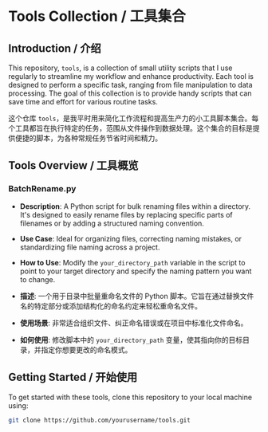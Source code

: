 # Tools Collection / 工具集合

## Introduction / 介绍

This repository, `tools`, is a collection of small utility scripts that I use regularly to streamline my workflow and enhance productivity. Each tool is designed to perform a specific task, ranging from file manipulation to data processing. The goal of this collection is to provide handy scripts that can save time and effort for various routine tasks.

这个仓库 `tools`，是我平时用来简化工作流程和提高生产力的小工具脚本集合。每个工具都旨在执行特定的任务，范围从文件操作到数据处理。这个集合的目标是提供便捷的脚本，为各种常规任务节省时间和精力。

## Tools Overview / 工具概览

### BatchRename.py

- **Description**: A Python script for bulk renaming files within a directory. It's designed to easily rename files by replacing specific parts of filenames or by adding a structured naming convention.
- **Use Case**: Ideal for organizing files, correcting naming mistakes, or standardizing file naming across a project.
- **How to Use**: Modify the `your_directory_path` variable in the script to point to your target directory and specify the naming pattern you want to change.

- **描述**: 一个用于目录中批量重命名文件的 Python 脚本。它旨在通过替换文件名的特定部分或添加结构化的命名约定来轻松重命名文件。
- **使用场景**: 非常适合组织文件、纠正命名错误或在项目中标准化文件命名。
- **如何使用**: 修改脚本中的 `your_directory_path` 变量，使其指向你的目标目录，并指定你想要更改的命名模式。

## Getting Started / 开始使用

To get started with these tools, clone this repository to your local machine using:

```bash
git clone https://github.com/yourusername/tools.git